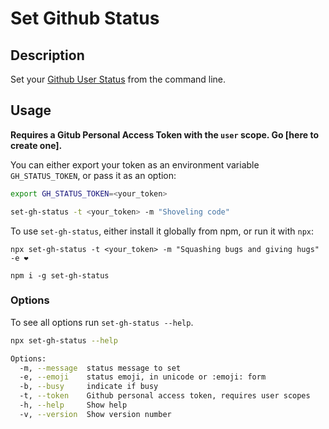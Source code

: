 # Set Github Status

## Description

Set your [Github User Status](https://help.github.com/en/github/setting-up-and-managing-your-github-profile/personalizing-your-profile#setting-a-status) from the command line.

## Usage

**Requires a Gitub Personal Access Token with the `user` scope. Go [here to create one].**

You can either export your token as an environment variable `GH_STATUS_TOKEN`, or pass it as an option:

```sh
export GH_STATUS_TOKEN=<your_token>

set-gh-status -t <your_token> -m "Shoveling code"
```

To use `set-gh-status`, either install it globally from npm, or run it with `npx`:

```shell
npx set-gh-status -t <your_token> -m "Squashing bugs and giving hugs" -e ❤️

npm i -g set-gh-status
```

### Options

To see all options run `set-gh-status --help`.

```sh
npx set-gh-status --help

Options:
  -m, --message  status message to set
  -e, --emoji    status emoji, in unicode or :emoji: form
  -b, --busy     indicate if busy                                      [boolean]
  -t, --token    Github personal access token, requires user scopes
  -h, --help     Show help                                             [boolean]
  -v, --version  Show version number                                   [boolean]
```
